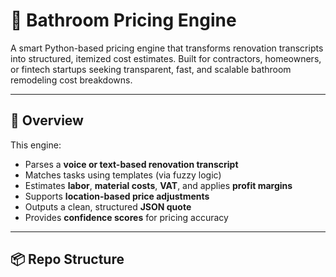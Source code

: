 # 🛁 Bathroom Pricing Engine

A smart Python-based pricing engine that transforms renovation transcripts into structured, itemized cost estimates. Built for contractors, homeowners, or fintech startups seeking transparent, fast, and scalable bathroom remodeling cost breakdowns.

---

## 🚀 Overview

This engine:
- Parses a **voice or text-based renovation transcript**
- Matches tasks using templates (via fuzzy logic)
- Estimates **labor**, **material costs**, **VAT**, and applies **profit margins**
- Supports **location-based price adjustments**
- Outputs a clean, structured **JSON quote**
- Provides **confidence scores** for pricing accuracy

---

## 📦 Repo Structure

